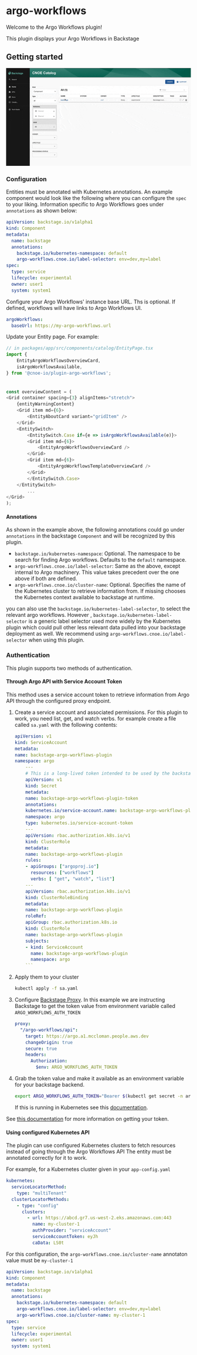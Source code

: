 # argo-workflows

Welcome to the Argo Workflows plugin!

This plugin displays your Argo Workflows in Backstage

## Getting started

![GIF](doc/images/demo1.gif)


### Configuration

Entities must be annotated with Kubernetes annotations. An example component
would look like the following where you can configure the `spec` to your
liking. Information specific to Argo Workflows goes under `annotations` as
shown below:

```yaml
apiVersion: backstage.io/v1alpha1
kind: Component
metadata:
  name: backstage
  annotations:
    backstage.io/kubernetes-namespace: default
    argo-workflows.cnoe.io/label-selector: env=dev,my=label
spec:
  type: service
  lifecycle: experimental
  owner: user1
  system: system1
```

Configure your Argo Workflows' instance base URL. Ths is optional. If defined, workflows will have links to Argo Workflows UI.

```yaml
argoWorkflows:
  baseUrl: https://my-argo-workflows.url
```

Update your Entity page. For example:
```typescript
// in packages/app/src/components/catalog/EntityPage.tsx
import {
    EntityArgoWorkflowsOverviewCard,
    isArgoWorkflowsAvailable,
} from '@cnoe-io/plugin-argo-workflows';


const overviewContent = (
<Grid container spacing={3} alignItems="stretch">
    {entityWarningContent}
    <Grid item md={6}>
        <EntityAboutCard variant="gridItem" />
    </Grid>
    <EntitySwitch>
        <EntitySwitch.Case if={e => isArgoWorkflowsAvailable(e)}>
        <Grid item md={6}>
            <EntityArgoWorkflowsOverviewCard />
        </Grid>
        <Grid item md={6}>
            <EntityArgoWorkflowsTemplateOverviewCard />
        </Grid>
        </EntitySwitch.Case>
    </EntitySwitch>
        ...
</Grid>
);
```


#### Annotations
As shown in the example above, the following annotations could go under
`annotations` in the backstage `Component` and will be recognized by this plugin.

- `backstage.io/kubernetes-namespace`: Optional. The namespace to be search for finding Argo workflows. Defaults to the `default` namespace.
- `argo-workflows.cnoe.io/label-selector`: Same as the above, except internal to Argo machinery. This value takes precedent over the one above if both are defined.
- `argo-workflows.cnoe.io/cluster-name`: Optional. Specifies the name of the Kubernetes cluster to retrieve information from. If missing chooses the Kubernetes context available to backstage at runtime.

you can also use the `backstage.io/kubernetes-label-selector`, to select the
relevant argo workflows. However , `backstage.io/kubernetes-label-selector` is a
generic label selector used more widely by the Kubernetes plugin which could
pull other less relevant data pulled into your backstage deployment as well. We
recommend using `argo-workflows.cnoe.io/label-selector` when using this plugin.

### Authentication

This plugin supports two methods of authentication.

#### Through Argo API with Service Account Token

This method uses a service account token to retrieve information from Argo API through the configured proxy endpoint.

1.  Create a service account and associated permissions. For this plugin to work, you need list, get, and watch verbs.
    for example create a file called `sa.yaml` with the following contents:
    ```yaml
    apiVersion: v1
    kind: ServiceAccount
    metadata:
    name: backstage-argo-workflows-plugin
    namespace: argo
        ---
        # This is a long-lived token intended to be used by the backstage proxy.
        apiVersion: v1
        kind: Secret
        metadata:
        name: backstage-argo-workflows-plugin-token
        annotations:
        kubernetes.io/service-account.name: backstage-argo-workflows-plugin
        namespace: argo
        type: kubernetes.io/service-account-token
        ---
        apiVersion: rbac.authorization.k8s.io/v1
        kind: ClusterRole
        metadata:
        name: backstage-argo-workflows-plugin
        rules:
        - apiGroups: ["argoproj.io"]
          resources: ["workflows"]
          verbs: [ "get", "watch", "list"]
        ---
        apiVersion: rbac.authorization.k8s.io/v1
        kind: ClusterRoleBinding
        metadata:
        name: backstage-argo-workflows-plugin
        roleRef:
        apiGroup: rbac.authorization.k8s.io
        kind: ClusterRole
        name: backstage-argo-workflows-plugin
        subjects:
        - kind: ServiceAccount
          name: backstage-argo-workflows-plugin
          namespace: argo
        ```
2.  Apply them to your cluster
    ```bash
    kubectl apply -f sa.yaml
    ```
3.  Configure [Backstage Proxy](https://backstage.io/docs/plugins/proxying). In this example we are instructing Backstage to get the token value from environment variable called `ARGO_WORKFLOWS_AUTH_TOKEN`
    ```yaml
    proxy:
      "/argo-workflows/api":
        target: https://argo.a1.mccloman.people.aws.dev
        changeOrigin: true
        secure: true
        headers:
          Authorization:
            $env: ARGO_WORKFLOWS_AUTH_TOKEN
    ```
4.  Grab the token value and make it available as an environment variable for your backstage backend.
    ```bash
    export ARGO_WORKFLOWS_AUTH_TOKEN="Bearer $(kubectl get secret -n argo backstage-argo-workflows-plugin-token -o=jsonpath='{.data.token}' | base64 --decode)"
    ```
    If this is running in Kubernetes see this [documentation](https://kubernetes.io/docs/tasks/inject-data-application/distribute-credentials-secure/#define-container-environment-variables-using-secret-data).

See [this documentation](https://argoproj.github.io/argo-workflows/access-token/) for more information on getting your token.

#### Using configured Kubernetes API

The plugin can use configured Kubernetes clusters to fetch resources instead of going through the Argo Workflows API
The entity must be annotated correctly for it to work.

For example, for a Kubernetes cluster given in your `app-config.yaml`

```yaml
kubernetes:
  serviceLocatorMethod:
    type: "multiTenant"
  clusterLocatorMethods:
    - type: "config"
      clusters:
        - url: https://abcd.gr7.us-west-2.eks.amazonaws.com:443
          name: my-cluster-1
          authProvider: "serviceAccount"
          serviceAccountToken: eyJh
          caData: LS0t
```

For this configuration, the `argo-workflows.cnoe.io/cluster-name` annotaton value must be `my-cluster-1`

```yaml
apiVersion: backstage.io/v1alpha1
kind: Component
metadata:
  name: backstage
  annotations:
    backstage.io/kubernetes-namespace: default
    argo-workflows.cnoe.io/label-selector: env=dev,my=label
    argo-workflows.cnoe.io/cluster-name: my-cluster-1
spec:
  type: service
  lifecycle: experimental
  owner: user1
  system: system1
```
